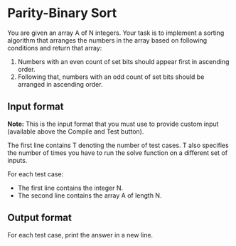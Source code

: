 # Parity-Binary Sort

You are given an array A of N integers. Your task is to implement a sorting algorithm that arranges the numbers in the array based on following conditions and return that array:

1. Numbers with an even count of set bits should appear first in ascending order.
2. Following that, numbers with an odd count of set bits should be arranged in ascending order.

## Input format

**Note:** This is the input format that you must use to provide custom input (available above the Compile and Test button).

The first line contains T denoting the number of test cases. T also specifies the number of times you have to run the solve function on a different set of inputs.

For each test case:

- The first line contains the integer N.
- The second line contains the array A of length N.

## Output format

For each test case, print the answer in a new line.
